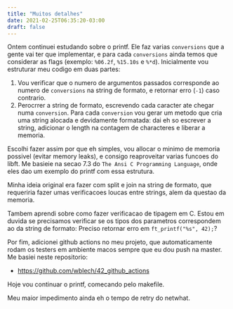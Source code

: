 ```yaml
---
title: "Muitos detalhes"
date: 2021-02-25T06:35:20-03:00
draft: false
---
```


Ontem continuei estudando sobre o printf. Ele faz varias `conversions` que a gente vai ter que implementar, e para cada `conversions` ainda temos que considerar as flags (exemplo: `%06.2f`, `%15.10s` e `%*d`). Inicialmente vou estruturar meu codigo em duas partes:

1. Vou verificar que o numero de argumentos passados corresponde ao numero de `conversions` na string de formato, e retornar erro (`-1`) caso contrario.
2. Perocrrer a string de formato, escrevendo cada caracter ate chegar numa `conversion`. Para cada `conversion` vou gerar um metodo que cria uma string alocada e devidamente formatada: dai eh so escrever a string, adicionar o length na contagem de characteres e liberar a memoria.

Escolhi fazer assim por que eh simples, vou allocar o minimo de memoria possivel (evitar memory leaks), e consigo reaproveitar varias funcoes do libft. Me basieie na secao 7.3 do `The Ansi C Programming Language`, onde eles dao um exemplo do printf com essa estrutura.

Minha ideia original era fazer com split e join na string de formato, que requeriria fazer umas verificacoes loucas entre strings, alem da questao da memoria.

Tambem aprendi sobre como fazer verificacao de tipagem em C. Estou em duvida se precisamos verificar se os tipos dos parametros correspondem ao da string de formato: Preciso retornar erro em `ft_printf("%s", 42);`?

Por fim, adicionei github actions no meu projeto, que automaticamente rodam os testers em ambiente macos sempre que eu dou push na master. Me basiei neste repositorio:

- https://github.com/wblech/42_github_actions

Hoje vou continuar o printf, comecando pelo makefile.

Meu maior impedimento ainda eh o tempo de retry do netwhat.
